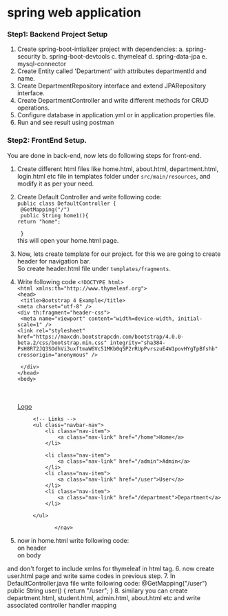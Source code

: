 # spring web application

### Step1: Backend Project Setup
1. Create spring-boot-intializer project with dependencies:
a. spring-security
b. spring-boot-devtools
c. thymeleaf
d. spring-data-jpa
e. mysql-connector
2. Create Entity called 'Department' with attributes departmentId and name.
3. Create DepartmentRepository interface and extend JPARepository interface.
4. Create DepartmentController and write different methods for CRUD operations.
5. Configure database in application.yml or in application.properties file.
6. Run and see result using postman

### Step2: FrontEnd Setup.
You are done in back-end, now lets do following steps for front-end.
1. Create different html files like home.html, about.html, department.html, login.html etc file in templates folder under `src/main/resources`, and modify it as per your need.</br>
2. Create Default Controller and write following code:</br>
`public class DefaultController {`</br>
   ` @GetMapping("/")`</br>
   ` public String home1(){`</br>
        `return "home";`</br>
        
   ` }`</br>
    this will open your home.html page.
3. Now, lets create template for our project. for this we are going to create header for navigation bar. </br>So create header.html file under `templates/fragments`.
4. Write following code
`<!DOCTYPE html>`</br>
`<html xmlns:th="http://www.thymeleaf.org">`</br>
    `<head>`</br>
       ` <title>Bootstrap 4 Example</title>`</br>
        `<meta charset="utf-8" />`</br>
    `<div th:fragment="header-css">`</br>
       ` <meta name="viewport" content="width=device-width, initial-scale=1" />`</br>
        `<link rel="stylesheet" href="https://maxcdn.bootstrapcdn.com/bootstrap/4.0.0-beta.2/css/bootstrap.min.css" integrity="sha384-PsH8R72JQ3SOdhVi3uxftmaW6Vc51MKb0q5P2rRUpPvrszuE4W1povHYgTpBfshb" crossorigin="anonymous" />`</br>
     
   ` </div>`</br>
`</head>`</br>
`<body>`</br>
    <div th:fragment="header"></br>
        <nav class="navbar navbar-expand-sm bg-primary navbar-dark"></br>
            <!-- Brand/logo -->
            <a class="navbar-brand" href="#">Logo</a></br>

            <!-- Links -->
            <ul class="navbar-nav">
                <li class="nav-item">
                    <a class="nav-link" href="/home">Home</a>
                </li>

                <li class="nav-item">
                    <a class="nav-link" href="/admin">Admin</a>
                </li>
                <li class="nav-item">
                    <a class="nav-link" href="/user">User</a>
                </li>
                <li class="nav-item">
                    <a class="nav-link" href="/department">Department</a>
                </li>

            </ul>

                   </nav>

    </div>
</body>

</html>

5. now in home.html write following code:
    <div th:replace="fragments/header :: header-css" /> on header
    <div th:replace="fragments/header :: header" /> on body 
and don't forget to include xmlns for thymeleaf in html tag.
6. now create user.html page and write same codes in previous step.
7. In DefaultController.java file write following code:
@GetMapping("/user")
    public String user() {
        return "/user";
    }
 8. similary you can create department.html, student.html, admin.html, about.html etc and write associated controller handler mapping

